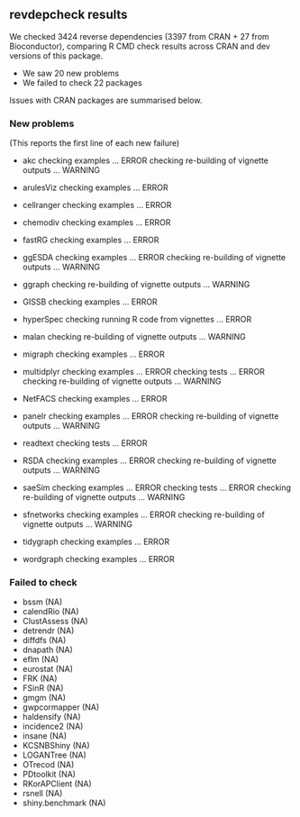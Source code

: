 ## revdepcheck results

We checked 3424 reverse dependencies (3397 from CRAN + 27 from Bioconductor), comparing R CMD check results across CRAN and dev versions of this package.

 * We saw 20 new problems
 * We failed to check 22 packages

Issues with CRAN packages are summarised below.

### New problems
(This reports the first line of each new failure)

* akc
  checking examples ... ERROR
  checking re-building of vignette outputs ... WARNING

* arulesViz
  checking examples ... ERROR

* cellranger
  checking examples ... ERROR

* chemodiv
  checking examples ... ERROR

* fastRG
  checking examples ... ERROR

* ggESDA
  checking examples ... ERROR
  checking re-building of vignette outputs ... WARNING

* ggraph
  checking re-building of vignette outputs ... WARNING

* GISSB
  checking examples ... ERROR

* hyperSpec
  checking running R code from vignettes ... ERROR

* malan
  checking re-building of vignette outputs ... WARNING

* migraph
  checking examples ... ERROR

* multidplyr
  checking examples ... ERROR
  checking tests ... ERROR
  checking re-building of vignette outputs ... WARNING

* NetFACS
  checking examples ... ERROR

* panelr
  checking examples ... ERROR
  checking re-building of vignette outputs ... WARNING

* readtext
  checking tests ... ERROR

* RSDA
  checking examples ... ERROR
  checking re-building of vignette outputs ... WARNING

* saeSim
  checking examples ... ERROR
  checking tests ... ERROR
  checking re-building of vignette outputs ... WARNING

* sfnetworks
  checking examples ... ERROR
  checking re-building of vignette outputs ... WARNING

* tidygraph
  checking examples ... ERROR

* wordgraph
  checking examples ... ERROR

### Failed to check

* bssm            (NA)
* calendRio       (NA)
* ClustAssess     (NA)
* detrendr        (NA)
* diffdfs         (NA)
* dnapath         (NA)
* eflm            (NA)
* eurostat        (NA)
* FRK             (NA)
* FSinR           (NA)
* gmgm            (NA)
* gwpcormapper    (NA)
* haldensify      (NA)
* incidence2      (NA)
* insane          (NA)
* KCSNBShiny      (NA)
* LOGANTree       (NA)
* OTrecod         (NA)
* PDtoolkit       (NA)
* RKorAPClient    (NA)
* rsnell          (NA)
* shiny.benchmark (NA)
